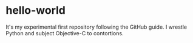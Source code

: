 # hello-world
It's my experimental first repository following the GitHub guide.
I wrestle Python and subject Objective-C to contortions.


